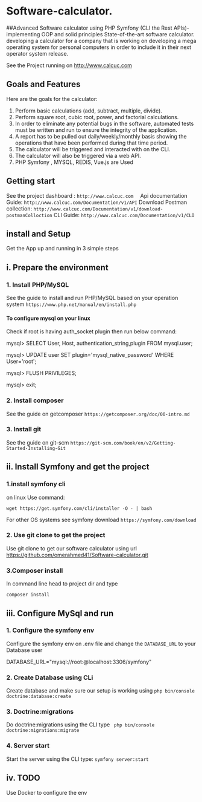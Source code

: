 # Software-calculator.
##Advanced Software calculator using PHP Symfony (CLI the Rest APIs)- implementing OOP and solid principles
State-of-the-art software calculator.  developing a calculator for a company that is working on developing a mega operating system for personal computers in order to
include it in their next operator system release.

See the Project running on http://www.calcuc.com
## Goals and Features
Here are the  goals for the calculator:
1. Perform basic calculations (add, subtract, multiple, divide).
2. Perform square root, cubic root, power, and factorial calculations.
3. In order to eliminate any potential bugs in the software, automated tests must be written
and run to ensure the integrity of the application.
4. A report has to be pulled out daily/weekly/monthly basis showing the operations that have
been performed during that time period.
5. The calculator will be triggered and interacted with on the CLI.
6. The calculator will also be triggered via a web API.
7. PHP Symfony , MYSQL, REDIS, Vue.js are Used

## Getting start

See the project dashboard :
`http://www.calcuc.com  `
Api documentation Guide: 
`http://www.calcuc.com/Documentation/v1/API`
Download Postman collection:
`http://www.calcuc.com/Documentation/v1/download-postmanColloction`
CLI Guide: 
`http://www.calcuc.com/Documentation/v1/CLI`

## install and Setup
Get the App up and running in 3 simple steps

## i. Prepare the environment

### 1. Install PHP/MySQL

   See the guide to install and run PHP/MySQL based on your operation system
`https://www.php.net/manual/en/install.php`

#### To configure mysql on your linux 

   Check if root is having auth_socket plugin then run below command:

   mysql> SELECT User, Host, authentication_string,plugin  FROM mysql.user;

   mysql> UPDATE user SET plugin='mysql_native_password' WHERE User='root';

   mysql> FLUSH PRIVILEGES;

   mysql> exit;
### 2. Install composer
   See the guide on getcomposer
`https://getcomposer.org/doc/00-intro.md`

### 3. Install git
   See the guide on git-scm
`https://git-scm.com/book/en/v2/Getting-Started-Installing-Git`


## ii. Install Symfony and get the project

### 1.install symfony cli
on linux Use command: 

`wget https://get.symfony.com/cli/installer -O - | bash`

For other OS systems see symfony download
`https://symfony.com/download`


### 2. Use git clone to get the project
   Use git clone to get our software calculator using url https://github.com/omerahmed41/Software-calculator.git


### 3.Composer install
In command line head to project dir and type 

`composer install`



## iii. Configure MySql and run


### 1. Configure the symfony env

   Configure the symfony env on .env file and 
   change the `DATABASE_URL` to your Database user

DATABASE_URL="mysql://root:@localhost:3306/symfony"


### 2. Create Database using CLi

   Create database and make sure our setup is working using
   `php bin/console doctrine:database:create`


### 3. Doctrine:migrations

   Do doctrine:migrations using the CLI type 
  ` php bin/console doctrine:migrations:migrate`


### 4. Server start

Start the server using the CLI type:
`symfony server:start`




## iv. TODO

Use Docker to configure the env